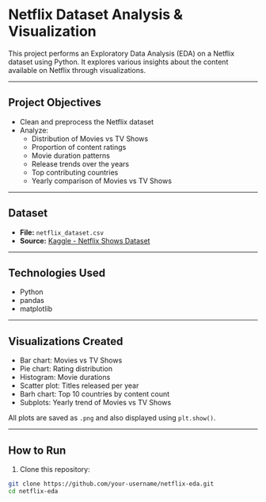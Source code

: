 #  Netflix Dataset Analysis & Visualization

This project performs an Exploratory Data Analysis (EDA) on a Netflix dataset using Python. It explores various insights about the content available on Netflix through visualizations.

---

##  Project Objectives

- Clean and preprocess the Netflix dataset
- Analyze:
  - Distribution of Movies vs TV Shows
  - Proportion of content ratings
  - Movie duration patterns
  - Release trends over the years
  - Top contributing countries
  - Yearly comparison of Movies vs TV Shows

---

##  Dataset

- **File:** `netflix_dataset.csv`
- **Source:** [Kaggle - Netflix Shows Dataset](https://www.kaggle.com/datasets/shivamb/netflix-shows)

---

##  Technologies Used

- Python
- pandas
- matplotlib

---

##  Visualizations Created

- Bar chart: Movies vs TV Shows
- Pie chart: Rating distribution
- Histogram: Movie durations
- Scatter plot: Titles released per year
- Barh chart: Top 10 countries by content count
- Subplots: Yearly trend of Movies vs TV Shows

All plots are saved as `.png` and also displayed using `plt.show()`.

---

##  How to Run

1. Clone this repository:
```bash
git clone https://github.com/your-username/netflix-eda.git
cd netflix-eda
